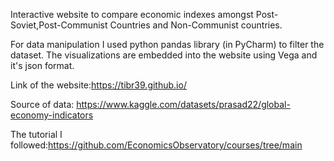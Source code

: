 Interactive website to compare economic indexes amongst Post-Soviet,Post-Communist Countries and Non-Communist countries.


For data manipulation I used python pandas library (in PyCharm) to filter the dataset.
The visualizations are embedded into the website using Vega and it's json format.


Link of the website:https://tibr39.github.io/

Source of data:
https://www.kaggle.com/datasets/prasad22/global-economy-indicators

The tutorial I followed:https://github.com/EconomicsObservatory/courses/tree/main
